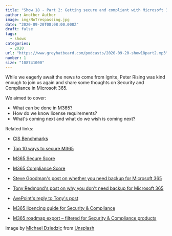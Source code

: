 ```yaml
---
title: "Show 18 - Part 2: Getting secure and compliant with Microsoft 365"
author: Another Author
image: img/NoTrespassing.jpg
date: "2020-09-20T08:08:00.000Z"
draft: false
tags: 
  - shows
categories:
  - 2020
url: "https://www.greyhatbeard.com/podcasts/2020-09-20-show18part2.mp3"
number: 1
size: "108741000"
---
```


While we eagerly await the news to come from Ignite, Peter Rising was kind enough to join us again and share some thoughts on Security and Compliance in Microsoft 365.

We aimed to cover:
- What can be done in M365?
- How do we know license requirements?
- What's coming next and what do we wish is coming next?

Related links:

- [CIS Benchmarks](https://www.microsoft.com/security/blog/2019/01/10/best-practices-for-securely-using-microsoft-365-the-cis-microsoft-365-foundations-benchmark-now-available/)
- [Top 10 ways to secure M365](https://docs.microsoft.com/en-us/microsoft-365/admin/security-and-compliance/secure-your-business-data?view=o365-worldwide)
- [M365 Secure Score](https://docs.microsoft.com/en-us/microsoft-365/security/mtp/microsoft-secure-score?view=o365-worldwide)
- [M365 Compliance Score](https://docs.microsoft.com/en-us/microsoft-365/compliance/compliance-score?view=o365-worldwide#:~:text=%20Compliance%20Score%20helps%20simplify%20compliance%20management%20by,landscape%20by%20providing%20a%20built-in%20common...%20More%20)
- [Steve Goodman's post on whether you need backup for Microsoft 365](https://practical365.com/microsoft-365/microsoft-365-backups-do-you-need-them-part-one/)
- [Tony Redmond's post on why you don't need backup for Microsoft 365](https://office365itpros.com/2020/08/20/questioning-the-six-reasons-why-backing-up-office-365)
- [AvePoint's reply to Tony's post](https://www.avepoint.com/blog/backup/office-365-backup-critical/)

- [M365 licencing guide for Security & Compliance](https://docs.microsoft.com/en-us/office365/servicedescriptions/microsoft-365-service-descriptions/microsoft-365-tenantlevel-services-licensing-guidance/microsoft-365-security-compliance-licensing-guidance)

- [M365 roadmap export – filtered for Security & Compliance products](https://www.microsoft.com/en-gb/microsoft-365/roadmap?filters=Azure%20Information%20Protection%2CCompliance%20Score%2CMicrosoft%20Compliance%20center%2CMicrosoft%20Cloud%20App%20Security%2CMicrosoft%20Information%20Protection%2COffice%20365%20Advanced%20Threat%20Protection%2COffice%20365%20Data%20Loss%20Prevention%2CSecurity%20and%20Compliance%20center%2CMicrosoft%20Intune)

<!--
<iframe src="https://open.spotify.com/embed-podcast/episode/2cluSpX2v05sYozWJAN7zi" width="100%" height="232" frameborder="0" allowtransparency="true" allow="encrypted-media"></iframe>
-->

Image by [Michael Dziedzic](https://unsplash.com/@lazycreekimages) from [Unsplash](https://unsplash.com)
